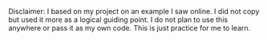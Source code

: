 Disclaimer: 
I based on my project on an example I saw online. I did not copy but used it more as a logical guiding point. I do not plan to use this anywhere or pass it as my own code. This is just practice for me to learn.
